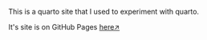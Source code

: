 This is a quarto site that I used to experiment
with quarto.

It's site is on GitHub Pages [here↗](https://gsmithapps.github.io/donations/)